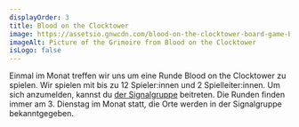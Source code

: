 ```yaml
---
displayOrder: 3
title: Blood on the Clocktower
image: https://assetsio.gnwcdn.com/blood-on-the-clocktower-board-game-box.png?width=1200&height=1200&fit=bounds&quality=70&format=jpg&auto=webp
imageAlt: Picture of the Grimoire from Blood on the Clocktower
isLogo: false
---
```

Einmal im Monat treffen wir uns um eine Runde Blood on the Clocktower zu spielen. Wir spielen mit bis zu 12 Spieler:innen und 2 Spielleiter:innen. Um sich anzumelden, kannst du [der Signalgruppe](https://signal.org) beitreten. Die Runden finden immer am 3. Dienstag im Monat statt, die Orte werden in der Signalgruppe bekanntgegeben.